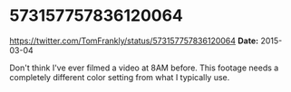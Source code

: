 # 573157757836120064
https://twitter.com/TomFrankly/status/573157757836120064
**Date:** 2015-03-04

Don't think I've ever filmed a video at 8AM before. This footage needs a completely different color setting from what I typically use.
